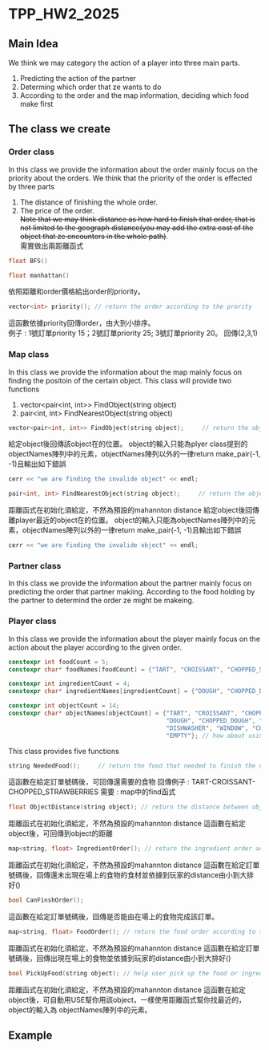 # TPP_HW2_2025
## Main Idea
We think we may category the action of a player into three main parts. 
1. Predicting the action of the partner
2. Determing which order that ze wants to do
3. According to the order and the map information, deciding which food make first 

## The class we create
### Order class
In this class we provide the information about the order mainly focus on the priority about the orders. We think that the priority of the order is effected by three parts 
1. The distance of finishing the whole order.
2. The price of the order. <br/>
~~Note that we may think distance as how hard to finish that order, that is not limited to the geograph distance(you may add the extra cost of the object that ze encounters in the whole path)~~.<br/>
需實做出兩距離函式<br/>
```cpp
float BFS()
```
```cpp
float manhattan()
```
依照距離和order價格給出order的priority。 <br/>
```cpp
vector<int> priority(); // return the order according to the prority
```
這函數依據priority回傳order，由大到小排序。<br/>
例子 : 1號訂單priority 15；2號訂單priority 25; 3號訂單priority 20。 回傳(2,3,1) <br/>

### Map class 
In this class we provide the information about the map mainly focus on finding the positoin of the certain object. 
This class will provide two functions 
1. vector<pair<int, int>> FindObject(string object)
2. pair<int, int> FindNearestObject(string object)

```cpp
vector<pair<int, int>> FindObject(string object);     // return the object postion in the map
```
給定object後回傳該object在的位置。
object的輸入只能為plyer class提到的objectNames陣列中的元素，objectNames陣列以外的一律return make_pair(-1, -1)且輸出如下錯誤
```cpp
cerr << "we are finding the invalide object" << endl;
```


```cpp
pair<int, int> FindNearestObject(string object);     // return the object postion in the map
```
距離函式在初始化須給定，不然為預設的mahannton distance
給定object後回傳離player最近的object在的位置。
object的輸入只能為objectNames陣列中的元素，objectNames陣列以外的一律return make_pair(-1, -1)且輸出如下錯誤
```cpp
cerr << "we are finding the invalide object" << endl;
```

### Partner class 
In this class we provide the information about the partner mainly focus on predicting the order that partner makiing. 
According to the food holding by the partner to determind the order ze might be makeing.

### Player class 
In this class we provide the information about the player mainly focus on the action about the player according to the given order.
```cpp
constexpr int foodCount = 5;
constexpr char* foodNames[foodCount] = {"TART", "CROISSANT", "CHOPPED_STRAWBERRIES", "ICE_CREAM", "BLUEBERRIES"}; // how about using enum

constexpr int ingredientCount = 4;
constexpr char* ingredientNames[ingredientCount] = {"DOUGH", "CHOPPED_DOUGH", "RAW_TART", "STRAWBERRIES"}; // how about using enum

constexpr int objectCount = 14;
constexpr char* objectNames[objectCount] = {"TART", "CROISSANT", "CHOPPED_STRAWBERRIES", "ICE_CREAM", "BLUEBERRIES", 
                                            "DOUGH", "CHOPPED_DOUGH", "RAW_TART", "STRAWBERRIES",
                                            "DISHWASHER", "WINDOW", "CHOPPING_BOARD", "OVEN",
                                            "EMPTY"}; // how about using enum； EMPTY is empty table
```

This class provides five functions 
```cpp
string NeededFood();     // return the food that needed to finish the order orderIndex (exclude dish)
```
這函數在給定訂單號碼後，可回傳還需要的食物 
回傳例子 : TART-CROISSANT-CHOPPED_STRAWBERRIES
需要 : map中的find函式

```cpp
float ObjectDistance(string object); // return the distance between object and you
```
距離函式在初始化須給定，不然為預設的mahannton distance
這函數在給定object後，可回傳到object的距離

```cpp
map<string, float> IngredientOrder(); // return the ingredient order according to the distance() from small to high
```
距離函式在初始化須給定，不然為預設的mahannton distance
這函數在給定訂單號碼後，回傳還未出現在場上的食物的食材並依據到玩家的distance由小到大排好()

```cpp
bool CanFinshOrder();
```
這函數在給定訂單號碼後，回傳是否能由在場上的食物完成該訂單。


```cpp
map<string, float> FoodOrder(); // return the food order according to the distance() from small to high
```
距離函式在初始化須給定，不然為預設的mahannton distance
這函數在給定訂單號碼後，回傳出現在場上的食物並依據到玩家的distance由小到大排好()

```cpp
bool PickUpFood(string object); // help user pick up the food or ingredient by USE provided by the game; return true if object exist, false if object doesn't exist
```
距離函式在初始化須給定，不然為預設的mahannton distance
這函數在給定object後，可自動用USE幫你用該object，一樣使用距離函式幫你找最近的，object的輸入為 objectNames陣列中的元素。



## Example
